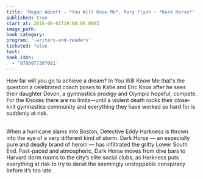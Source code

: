 ```yaml
---
title: 'Megan Abbott - *You Will Know Me*, Rory Flynn - *Dark Horse*'
published: true
start_at: 2016-08-01T19:00:00.000Z
image_path:
book_category:
program: '-writers-and-readers'
ticketed: false
test:
book_isbn:
  - '9780977307081'
---
```



How far will you go to achieve a dream? In You Will Know Me that's the question a celebrated coach poses to Katie and Eric Knox after he sees their daughter Devon, a gymnastics prodigy and Olympic hopeful, compete. For the Knoxes there are no limits--until a violent death rocks their close-knit gymnastics community and everything they have worked so hard for is suddenly at risk.

<br>When a hurricane slams into Boston, Detective Eddy Harkness is thrown into the eye of a very different kind of storm. Dark Horse — an especially pure and deadly brand of heroin — has infiltrated the gritty Lower South End. Fast-paced and atmospheric, Dark Horse moves from dive bars to Harvard dorm rooms to the city’s elite social clubs, as Harkness puts everything at risk to try to derail the seemingly unstoppable conspiracy before it’s too late.